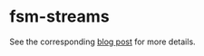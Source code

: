 # fsm-streams

See the corresponding [blog post](https://gvolpe.com/blog/fsm-fs2-a-match-made-in-heaven) for more details.
